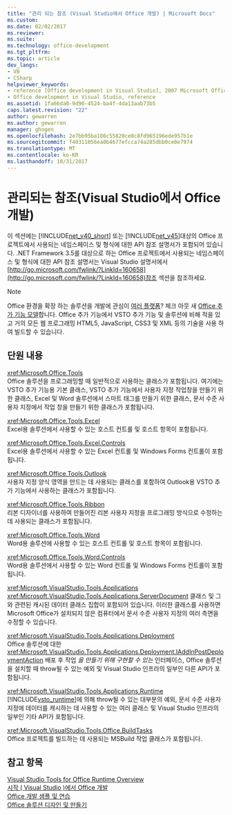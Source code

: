 ```yaml
---
title: "관리 되는 참조 (Visual Studio에서 Office 개발) | Microsoft Docs"
ms.custom: 
ms.date: 02/02/2017
ms.reviewer: 
ms.suite: 
ms.technology: office-development
ms.tgt_pltfrm: 
ms.topic: article
dev_langs:
- VB
- CSharp
helpviewer_keywords:
- reference [Office development in Visual Studio], 2007 Microsoft Office system
- Office development in Visual Studio, reference
ms.assetid: 1fa66da0-9d90-4524-ba4f-4da13aab73b5
caps.latest.revision: "22"
author: gewarren
ms.author: gewarren
manager: ghogen
ms.openlocfilehash: 2e7bb95ba186c55820ce0c8fd965196ede957b1e
ms.sourcegitcommit: f40311056ea0b4677efcca74a285dbb0ce0e7974
ms.translationtype: MT
ms.contentlocale: ko-KR
ms.lasthandoff: 10/31/2017
---
```

# <a name="managed-reference-office-development-in-visual-studio"></a>관리되는 참조(Visual Studio에서 Office 개발)
  이 섹션에는 [!INCLUDE[net_v40_short](../sharepoint/includes/net-v40-short-md.md)] 또는 [!INCLUDE[net_v45](../vsto/includes/net-v45-md.md)]대상의 Office 프로젝트에서 사용되는 네임스페이스 및 형식에 대한 API 참조 설명서가 포함되어 있습니다. .NET Framework 3.5를 대상으로 하는 Office 프로젝트에서 사용되는 네임스페이스 및 형식에 대한 API 참조 설명서는 Visual Studio 설명서에서 [http://go.microsoft.com/fwlink/?LinkId=160658](http://go.microsoft.com/fwlink/?LinkId=160658)참조 섹션을 참조하세요.  
  
> [!NOTE]  
>  Office 환경을 확장 하는 솔루션을 개발에 관심이 [여러 플랫폼](https://dev.office.com/add-in-availability)? 체크 아웃 새 [Office 추가 기능 모델](https://dev.office.com/docs/add-ins/overview/office-add-ins)합니다. Office 추가 기능에서 VSTO 추가 기능 및 솔루션에 비해 적을 있고 거의 모든 웹 프로그래밍 HTML5, JavaScript, CSS3 및 XML 등의 기술을 사용 하 여 빌드할 수 있습니다.  
  
## <a name="in-this-section"></a>단원 내용  
 <xref:Microsoft.Office.Tools>  
 Office 솔루션을 프로그래밍할 때 일반적으로 사용하는 클래스가 포함됩니다. 여기에는 VSTO 추가 기능용 기본 클래스, VSTO 추가 기능에서 사용자 지정 작업창을 만들기 위한 클래스, Excel 및 Word 솔루션에서 스마트 태그를 만들기 위한 클래스, 문서 수준 사용자 지정에서 작업 창을 만들기 위한 클래스가 포함됩니다.  
  
 <xref:Microsoft.Office.Tools.Excel>  
 Excel용 솔루션에서 사용할 수 있는 호스트 컨트롤 및 호스트 항목이 포함됩니다.  
  
 <xref:Microsoft.Office.Tools.Excel.Controls>  
 Excel용 솔루션에서 사용할 수 있는 Excel 컨트롤 및 Windows Forms 컨트롤이 포함됩니다.  
  
 <xref:Microsoft.Office.Tools.Outlook>  
 사용자 지정 양식 영역을 만드는 데 사용되는 클래스를 포함하여 Outlook용 VSTO 추가 기능에서 사용하는 클래스가 포함됩니다.  
  
 <xref:Microsoft.Office.Tools.Ribbon>  
 리본 디자이너를 사용하여 만들어진 리본 사용자 지정을 프로그래밍 방식으로 수정하는 데 사용되는 클래스가 포함됩니다.  
  
 <xref:Microsoft.Office.Tools.Word>  
 Word용 솔루션에 사용할 수 있는 호스트 컨트롤 및 호스트 항목이 포함됩니다.  
  
 <xref:Microsoft.Office.Tools.Word.Controls>  
 Word용 솔루션에서 사용할 수 있는 Word 컨트롤 및 Windows Forms 컨트롤이 포함됩니다.  
  
 <xref:Microsoft.VisualStudio.Tools.Applications>  
 <xref:Microsoft.VisualStudio.Tools.Applications.ServerDocument> 클래스 및 그와 관련된 캐시된 데이터 클래스 집합이 포함되어 있습니다. 이러한 클래스를 사용하면 Microsoft Office가 설치되지 않은 컴퓨터에서 문서 수준 사용자 지정의 여러 측면을 수정할 수 있습니다.  
  
 <xref:Microsoft.VisualStudio.Tools.Applications.Deployment>  
 Office 솔루션에 대한 <xref:Microsoft.VisualStudio.Tools.Applications.Deployment.IAddInPostDeploymentAction> 배포 후 작업 *을 만들기 위해 구현할 수 있는* 인터페이스, Office 솔루션을 설치할 때 throw될 수 있는 예외 및 Visual Studio 인프라의 일부인 다른 API가 포함됩니다.  
  
 <xref:Microsoft.VisualStudio.Tools.Applications.Runtime>  
 [!INCLUDE[vsto_runtime](../vsto/includes/vsto-runtime-md.md)]에 의해 throw될 수 있는 대부분의 예외, 문서 수준 사용자 지정에 데이터를 캐시하는 데 사용할 수 있는 여러 클래스 및 Visual Studio 인프라의 일부인 기타 API가 포함됩니다.  
  
 <xref:Microsoft.VisualStudio.Tools.Office.BuildTasks>  
 Office 프로젝트를 빌드하는 데 사용되는 MSBuild 작업 클래스가 포함됩니다.  
  
## <a name="see-also"></a>참고 항목  
 [Visual Studio Tools for Office Runtime Overview](../vsto/visual-studio-tools-for-office-runtime-overview.md)   
 [시작 &#40; Visual Studio &#41;에서 Office 개발](../vsto/getting-started-office-development-in-visual-studio.md)   
 [Office 개발 샘플 및 연습](../vsto/office-development-samples-and-walkthroughs.md)   
 [Office 솔루션 디자인 및 만들기](../vsto/designing-and-creating-office-solutions.md)  
  
  